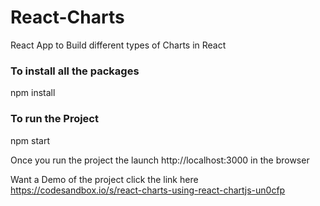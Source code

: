 # React-Charts
 
 React App to Build different types of Charts in React 
### To install all the packages
 npm install 

### To run the Project

 npm start 

Once you run the project the launch http://localhost:3000 in the browser 

Want a Demo of the project click the link here https://codesandbox.io/s/react-charts-using-react-chartjs-un0cfp